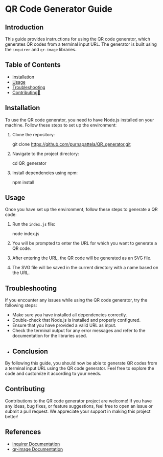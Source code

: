 
# QR Code Generator Guide

## Introduction
This guide provides instructions for using the QR code generator, which generates QR codes from a terminal input URL. The generator is built using the `inquirer` and `qr-image` libraries.

## Table of Contents
- [Installation ](#installation)
- [Usage](#usage)
- [Troubleshooting](#troubleshooting)
- [Contributing💖](#contributing)

## Installation
To use the QR code generator, you need to have Node.js installed on your machine. Follow these steps to set up the environment:

1. Clone the repository:

    git clone https://github.com/purnapattela/QR_generator.git
    
2. Navigate to the project directory:

    cd QR_generator
    
3. Install dependencies using npm:

    npm install
    
## Usage
Once you have set up the environment, follow these steps to generate a QR code:

1. Run the `index.js` file:

    node index.js

2. You will be prompted to enter the URL for which you want to generate a QR code.

3. After entering the URL, the QR code will be generated as an SVG file.

4. The SVG file will be saved in the current directory with a name based on the URL.

## Troubleshooting

If you encounter any issues while using the QR code generator, try the following steps:

-   Make sure you have installed all dependencies correctly.
-   Double-check that Node.js is installed and properly configured.
-   Ensure that you have provided a valid URL as input.
-   Check the terminal output for any error messages and refer to the documentation for the libraries used.
- ## Conclusion

By following this guide, you should now be able to generate QR codes from a terminal input URL using the QR code generator. Feel free to explore the code and customize it according to your needs.
## Contributing
Contributions to the QR code generator project are welcome! If you have any ideas, bug fixes, or feature suggestions, feel free to open an issue or submit a pull request. We appreciate your support in making this project better!

## References

-   [inquirer Documentation](https://www.npmjs.com/package/inquirer)
-   [qr-image Documentation](https://www.npmjs.com/package/qr-image)
